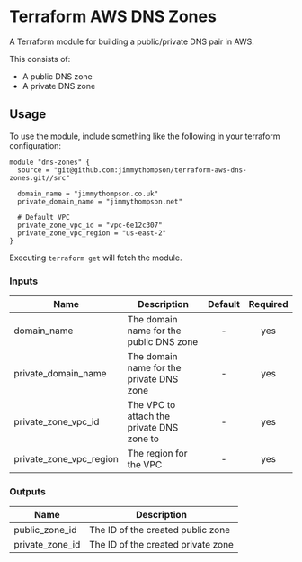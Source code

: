 # Terraform AWS DNS Zones

A Terraform module for building a public/private DNS pair in AWS.

This consists of:
* A public DNS zone
* A private DNS zone

## Usage

To use the module, include something like the following in your terraform configuration:

```hcl-terraform
module "dns-zones" {
  source = "git@github.com:jimmythompson/terraform-aws-dns-zones.git//src"

  domain_name = "jimmythompson.co.uk"
  private_domain_name = "jimmythompson.net"

  # Default VPC
  private_zone_vpc_id = "vpc-6e12c307"
  private_zone_vpc_region = "us-east-2"
}
```

Executing `terraform get` will fetch the module.

### Inputs

| Name                    | Description                                       | Default | Required |
|-------------------------|---------------------------------------------------|:-------:|:--------:|
| domain_name             | The domain name for the public DNS zone           | -       | yes      |
| private_domain_name     | The domain name for the private DNS zone          | -       | yes      |
| private_zone_vpc_id     | The VPC to attach the private DNS zone to         | -       | yes      |
| private_zone_vpc_region | The region for the VPC                            | -       | yes      |

### Outputs

| Name                         | Description                        |
|------------------------------|------------------------------------|
| public_zone_id               | The ID of the created public zone  |
| private_zone_id              | The ID of the created private zone |
